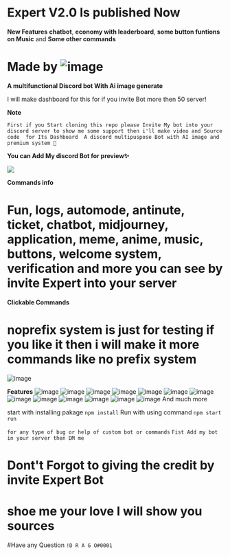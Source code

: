 # Expert V2.0 Is published Now
**New Features**
**chatbot**, **economy with leaderboard**, **some button funtions on Music** and **Some other commands**
# Made by ![image](https://media.discordapp.net/attachments/1115310347239309334/1126873855949013114/image.png)
**A multifunctional Discord bot With Ai image generate**

I will make dashboard for this for if you invite Bot more then 50 server! 

**Note**

``First if you Start cloning this repo please Invite My bot into your discord server to show me some support then i'll make video and Source code  for Its Dashboard 
A discord multipuspose Bot with AI image and premium system 🌟``

**You can Add My discord Bot for preview✨**

<a href="https://top.gg/bot/1023810715250860105">
<img src="https://top.gg/api/widget/1023810715250860105.svg">
</a>

**Commands info**
# Fun, logs, automode, antinute, ticket, chatbot, midjourney, application, meme, anime, music, buttons, welcome system, verification and more you can see by invite Expert into your server
**Clickable Commands**
# noprefix system is just for testing if you like it then i will make it more commands like no prefix system 
![image](https://user-images.githubusercontent.com/92865043/232497758-aaf08f8d-0ce6-4715-9a52-0ec43c40e3cb.png)

**Features**
![image](https://media.discordapp.net/attachments/1101154365391245333/1126869145745637488/image.png)
![image](https://media.discordapp.net/attachments/1101154365391245333/1126869484964167780/image.png)
![image](https://media.discordapp.net/attachments/1101154365391245333/1126869569588445224/image.png)
![image](https://media.discordapp.net/attachments/1101154365391245333/1126869649242472549/image.png)
![image](https://media.discordapp.net/attachments/1101154365391245333/1126869905506050108/image.png)
![image](https://media.discordapp.net/attachments/1101154365391245333/1126870014968991864/image.png?width=314&height=676)
![image](https://media.discordapp.net/attachments/1101154365391245333/1126870409959194704/image.png)
![image](https://media.discordapp.net/attachments/1101154379035324417/1126870805347827753/image.png)
![image](https://media.discordapp.net/attachments/1101154365391245333/1126871008721248296/image.png)
![image](https://media.discordapp.net/attachments/1101154365391245333/1126871121124413603/image.png)
![image](https://media.discordapp.net/attachments/1101154365391245333/1126871173104410754/file.jpg)
![image](https://github.com/XEpert-Bot/Expert-v2.0/assets/92865043/8e13c420-0e09-4150-9787-f2bc865d2829)
![image](https://github.com/XEpert-Bot/Expert-v2.0/assets/92865043/2da07c5b-982d-4ff2-9f1f-960da61d7036)
And much more 


start with installing pakage ``npm install``
Run with using command ``npm start run``

```for any type of bug or help of custom bot or commands``` ```Fist Add my bot in your server then DM me ```
# Dont't Forgot to giving the credit by invite Expert Bot
# shoe me your love I will show you sources 

#Have any Question  ``!D R A G O#0001``
